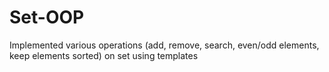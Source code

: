 # Set-OOP
Implemented various operations (add, remove, search, even/odd elements, keep elements sorted) on set using templates 
